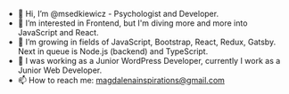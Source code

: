 - 👋 Hi, I’m @msedkiewicz - Psychologist and Developer.
- 👀 I’m interested in Frontend, but I'm diving more and more into JavaScript and React.
- 🌱 I’m growing in fields of JavaScript, Bootstrap, React, Redux, Gatsby. Next in queue is Node.js (backend) and TypeScript.
- 💞️ I was working as a Junior WordPress Developer, currently I work as a Junior Web Developer.
- 📫 How to reach me: magdalenainspirations@gmail.com

<!---
msedkiewicz/msedkiewicz is a ✨ special ✨ repository because its `README.md` (this file) appears on your GitHub profile.
You can click the Preview link to take a look at your changes.
--->

